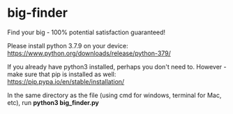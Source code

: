 # big-finder
Find your big - 100% potential satisfaction guaranteed!

Please install python 3.7.9 on your device: https://www.python.org/downloads/release/python-379/

If you already have python3 installed, perhaps you don't need to.
However - make sure that pip is installed as well: https://pip.pypa.io/en/stable/installation/

In the same directory as the file (using cmd for windows, terminal for Mac, etc), run **python3 big_finder.py**

